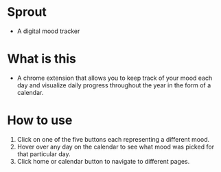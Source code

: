 # Sprout
- A digital mood tracker

# What is this

- A chrome extension that allows you to keep track of your mood each day and visualize daily progress throughout the year in the form of a calendar.

# How to use

1. Click on one of the five buttons each representing a different mood.
2. Hover over any day on the calendar to see what mood was picked for that particular day.
3. Click home or calendar button to navigate to different pages.

